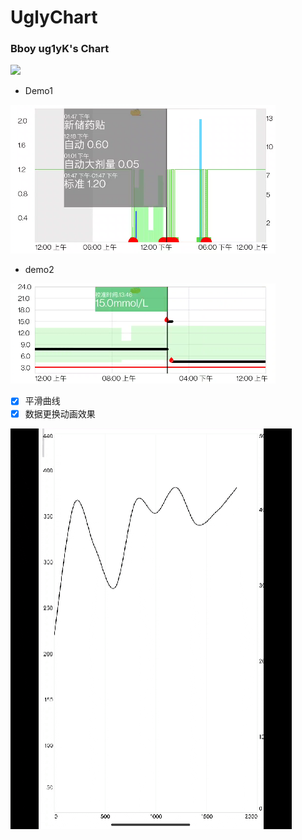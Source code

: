 # UglyChart
### Bboy ug1yK's Chart 

[![](https://jitpack.io/v/mhgd3250905/UglyChart.svg)](https://jitpack.io/#mhgd3250905/UglyChart)



- Demo1

![image-20230920203328452](README.assets/image-20230920203328452.png)





- demo2

![image-20230920203356459](README.assets/image-20230920203356459.png)

- [x] 平滑曲线
- [x] 数据更换动画效果

![Media_230927_160525](README.assets/Media_230927_160525.gif)
